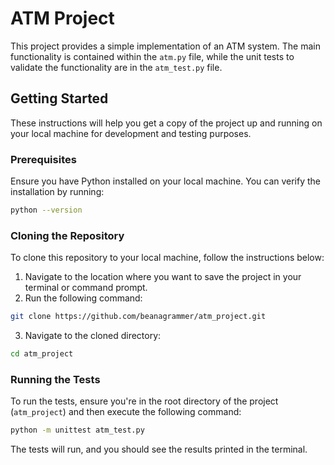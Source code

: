 
# ATM Project

This project provides a simple implementation of an ATM system. The main functionality is contained within the `atm.py` file, while the unit tests to validate the functionality are in the `atm_test.py` file.

## Getting Started

These instructions will help you get a copy of the project up and running on your local machine for development and testing purposes.

### Prerequisites

Ensure you have Python installed on your local machine. You can verify the installation by running:

```bash
python --version
```

### Cloning the Repository

To clone this repository to your local machine, follow the instructions below:

1. Navigate to the location where you want to save the project in your terminal or command prompt.
2. Run the following command:

```bash
git clone https://github.com/beanagrammer/atm_project.git
```

3. Navigate to the cloned directory:

```bash
cd atm_project
```

### Running the Tests

To run the tests, ensure you're in the root directory of the project (`atm_project`) and then execute the following command:

```bash
python -m unittest atm_test.py
```

The tests will run, and you should see the results printed in the terminal.